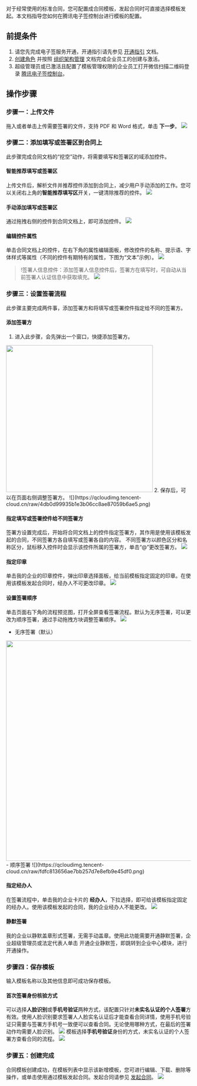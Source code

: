 对于经常使用的标准合同，您可配置成合同模板，发起合同时可直接选择模板发起。本文档指导您如何在腾讯电子签控制台进行模板的配置。

## 前提条件
1. 请您先完成电子签服务开通，开通指引请先参见 [开通指引](https://cloud.tencent.com/document/product/1323/58758) 文档。
2. [创建角色](https://cloud.tencent.com/document/product/1323/61355) 并按照 [组织架构管理](https://cloud.tencent.com/document/product/1323/58495) 文档完成企业员工的创建与激活。
3. 超级管理员或已激活且配置了模板管理权限的企业员工打开微信扫描二维码登录 [腾讯电子签控制台](https://ess.tencent.cn/)。

## 操作步骤
### 步骤一：上传文件
拖入或者单击上传需要签署的文件，支持 PDF 和 Word 格式，单击 **下一步**。
![](https://qcloudimg.tencent-cloud.cn/raw/2f74096e5e7ac039b643871b993d4db1.png)

### 步骤二：添加填写或签署区到合同上
此步骤完成合同文档的“挖空”动作，将需要填写和签署区的域添加控件。

#### 智能推荐填写或签署区
上传文件后，解析文件并推荐控件添加到合同上，减少用户手动添加的工作。您可以关闭右上角的**智能推荐填写区**开关，一键清除推荐的控件。
![](https://qcloudimg.tencent-cloud.cn/raw/01bc95cbb15e7c309828c026c74ab751.png)

#### 手动添加填写或签署区
通过拖拽右侧的控件到合同文档上，即可添加控件。
![](https://qcloudimg.tencent-cloud.cn/raw/6745c13054373a83b2f2c979f607945f.png)

#### 编辑控件属性
单击合同文档上的控件，在右下角的属性编辑面板，修改控件的名称、提示语、字体样式等属性（不同的控件有期特有的属性，下图为“文本”示例）。
![](https://qcloudimg.tencent-cloud.cn/raw/faa06e843168f1ea4d5156e42b5fb141.png)

>!签署人信息控件：添加签署人信息控件后，签署方在填写时，可自动从当前签署人认证信息中获取填充。
![](https://qcloudimg.tencent-cloud.cn/raw/90d459bf924c54bd2669b712aede0d24.png)

### 步骤三：设置签署流程
此步骤主要完成两件事，添加签署方和将填写或签署控件指定给不同的签署方。

#### 添加签署方
1. 进入此步骤，会先弹出一个窗口，快捷添加签署方。
<img style="width:400px; max-width: inherit;" src="https://qcloudimg.tencent-cloud.cn/raw/a7ba7e84b7bc68fbf5d9b7600d0e44bd.png" />
2. 保存后，可以在页面右侧调整签署方。
![](https://qcloudimg.tencent-cloud.cn/raw/4db0d99935b1e3b06cc8ae87059b6ae5.png)

#### 指定填写或签署控件给不同签署方
签署方设置完成后，开始将合同文档上的控件指定签署方，其作用是使用该模板发起的合同，不同签署方各自填写或签署各自的内容。
不同签署方以颜色区分和名称区分，鼠标移入控件时会显示该控件所属的签署方，单击“@”更改签署方。
![](https://qcloudimg.tencent-cloud.cn/raw/56b9764a618a68eb07ab6ea8a6453c95.png)

#### 指定印章
单击我的企业的印章控件，弹出印章选择面板，给当前模板指定固定的印章。在使用该模板发起合同时，经办人不可更改印章。
![](https://qcloudimg.tencent-cloud.cn/raw/c63eb0bfb762e7e9d488c2e69473059e.png)

#### 设置签署顺序
单击页面右下角的流程预览图，打开全屏查看签署流程。默认为无序签署，可以更改为顺序签署，通过手动拖拽方块调整签署顺序。
![](https://qcloudimg.tencent-cloud.cn/raw/f26369d68bf4075a68fffe4aaa112442.png)
- 无序签署（默认）
<img style="width:600px; max-width: inherit;" src="https://qcloudimg.tencent-cloud.cn/raw/ffd3ad81331bc6fb6d6924eca873c504.png" />
- 顺序签署
![](https://qcloudimg.tencent-cloud.cn/raw/fdfc813656ae7bb257d7e8efb9e45df0.png)

#### 指定经办人
在签署流程中，单击我的企业卡片的 **经办人**，下拉选择，即可给该模板指定固定的经办人。使用该模板发起的合同，我的企业经办人不能更改。
![](https://qcloudimg.tencent-cloud.cn/raw/e0c86c2887ffcd482a6862f67548f4f3.png)

#### 静默签署
我的企业以静默盖章形式签署，无需手动盖章。使用此功能需要开通静默签署，企业超级管理员或法定代表人单击 开通企业静默签，即跳转到企业中心模块，进行开通操作。

### 步骤四：保存模板
输入模板名称以及其他信息即可成功保存模板。

#### 首次签署身份核验方式
可以选择**人脸识别**或**手机号验证**两种方式，该配置只针对**未实名认证的个人签署**方有效。使用人脸识别要求签署人人脸实名认证后才能查看合同详情，使用手机号验证只需要与签署方手机号一致便可以查看合同。无论使用哪种方式，在最后的签署动作均需要人脸识别。
![](https://qcloudimg.tencent-cloud.cn/raw/72ae33c20b6be3a2c70e0a1e1b063c9a.png)
模板选择**手机号验证**身份的方式，未实名认证的个人签署方查看合同的流程。
![](https://qcloudimg.tencent-cloud.cn/raw/d451f2f6907eac76f231ffb8e79eed3b.png)

### 步骤五：创建完成
合同模板创建成功，在模板列表中显示该新增模板，您可进行编辑、下载、删除等操作，或单击使用通过模板发起合同。发起合同请参见 [发起合同](https://cloud.tencent.com/document/product/1323/61360)。
![](https://qcloudimg.tencent-cloud.cn/raw/43c1510def8a565976094bb737d8a7c9.png)

